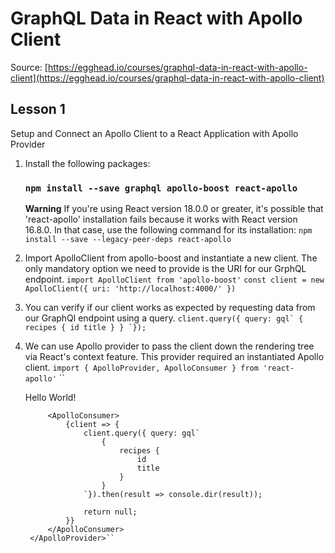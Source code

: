 # GraphQL Data in React with Apollo Client
Source: [https://egghead.io/courses/graphql-data-in-react-with-apollo-client](https://egghead.io/courses/graphql-data-in-react-with-apollo-client)
## Lesson 1

Setup and Connect an Apollo Client to a React Application with Apollo Provider

1. Install the following packages:
    ### `npm install --save graphql apollo-boost react-apollo`

    **Warning**
    If you're using React version 18.0.0 or greater, it's possible that 'react-apollo' installation fails because it works with React version 16.8.0. In that case, use the following command for its installation: `npm install --save --legacy-peer-deps react-apollo`

2. Import ApolloClient from apollo-boost and instantiate a new client. The only mandatory option we need to provide is the URI for our GrphQL endpoint.
    `import ApolloClient from 'apollo-boost'`
    `const client = new ApolloClient({ uri: 'http://localhost:4000/' })`

3. You can verify if our client works as expected by requesting data from our GraphQl endpoint using a query.
    ``client.query({ query: gql`
        {
            recipes {
                id
                title
            }
        }
    `});``

4. We can use Apollo provider to pass the client down the rendering tree via React's context feature. This provider required an instantiated Apollo client.
    `import { ApolloProvider, ApolloConsumer } from 'react-apollo'`
    ``<ApolloProvider client={client}>
            <div>Hello World!</div>

            <ApolloConsumer>
                {client => {
                    client.query({ query: gql`
                        {
                            recipes {
                                id
                                title
                            }
                        }
                    `}).then(result => console.dir(result));

                    return null;
                }}
            </ApolloConsumer>
        </ApolloProvider>``

